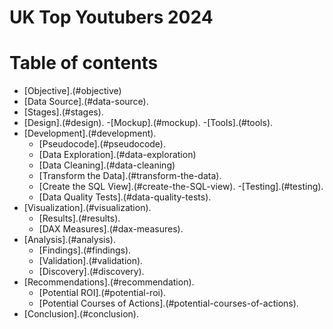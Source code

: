 # UK Top Youtubers 2024


# Table of contents
- [Objective].(#objective)
- [Data Source].(#data-source).
- [Stages].(#stages).
- [Design].(#design).
      -[Mockup].(#mockup).
      -[Tools].(#tools).
- [Development].(#development).
     - [Pseudocode].(#pseudocode).
     - [Data Exploration].(#data-exploration)
     - [Data Cleaning].(#data-cleaning)
    - [Transform the Data].(#transform-the-data).
    - [Create the SQL View].(#create-the-SQL-view).
-[Testing].(#testing).
    - [Data Quality Tests].(#data-quality-tests).
- [Visualization].(#visualization).
   - [Results].(#results).
   - [DAX Measures].(#dax-measures).
- [Analysis].(#analysis).
     - [Findings].(#findings).
    - [Validation].(#validation).
    - [Discovery].(#discovery).
- [Recommendations].(#recommendation).
   - [Potential ROI].(#potential-roi).
   - [Potential Courses of Actions].(#potential-courses-of-actions).
- [Conclusion].(#conclusion).
